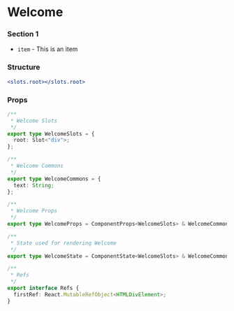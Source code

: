# Welcome

### Section 1

- `item` - This is an item

### Structure

```jsx
<slots.root></slots.root>
```

### Props

```ts
/**
 * Welcome Slots
 */
export type WelcomeSlots = {
  root: Slot<"div">;
};

/**
 * Welcome Commons
 */
export type WelcomeCommons = {
  text: String;
};

/**
 * Welcome Props
 */
export type WelcomeProps = ComponentProps<WelcomeSlots> & WelcomeCommons;

/**
 * State used for rendering Welcome
 */
export type WelcomeState = ComponentState<WelcomeSlots> & WelcomeCommons;

/**
 * Refs
 */
export interface Refs {
  firstRef: React.MutableRefObject<HTMLDivElement>;
}
```
